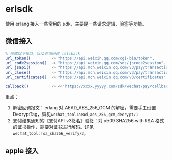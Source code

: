 erlsdk
=====

使用 erlang 接入一些常用的 sdk，主要是一些请求逻辑、验签等功能。

微信接入
-----
```erlang
% 完成以下接口，以及充值回调 callback
url_token()         -> "https://api.weixin.qq.com/cgi-bin/token".
url_code2session()  -> "https://api.weixin.qq.com/sns/jscode2session".
url_jsapi()         -> "https://api.mch.weixin.qq.com/v3/pay/transactions/jsapi".
url_close()         -> "https://api.mch.weixin.qq.com/v3/pay/transactions/out-trade-no/~s/close".
url_certificates()  -> "https://api.mch.weixin.qq.com/v3/certificates".

callback()          -> <<"https://xxxx.yyyyy.com/sdk/wechat/pay/callback">>.
```
重点：
1.  解密回调报文：erlang 对 AEAD_AES_256_GCM 的解密，需要手工设置 DecryptTag，详见`wechat_tool:aead_aes_256_gcm_decrypt/1`
2.  支付结果通知的《支付API v3签名》验签：对 x509 SHA256 with RSA 格式的证书操作，需要对证书进行解码。详见`wechat_tool:rsa_sha256_verify/3`。


apple 接入
-----
```erlang
```





